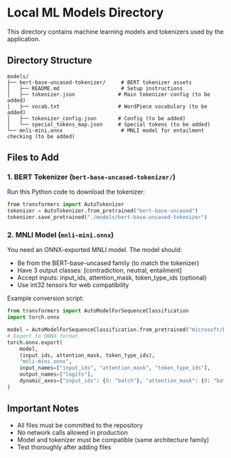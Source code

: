 # Local ML Models Directory

This directory contains machine learning models and tokenizers used by the application.

## Directory Structure

```
models/
├── bert-base-uncased-tokenizer/     # BERT tokenizer assets
│   ├── README.md                    # Setup instructions
│   ├── tokenizer.json              # Main tokenizer config (to be added)
│   ├── vocab.txt                   # WordPiece vocabulary (to be added)
│   ├── tokenizer_config.json       # Config (to be added)
│   └── special_tokens_map.json     # Special tokens (to be added)
└── mnli-mini.onnx                   # MNLI model for entailment checking (to be added)
```

## Files to Add

### 1. BERT Tokenizer (`bert-base-uncased-tokenizer/`)

Run this Python code to download the tokenizer:

```python
from transformers import AutoTokenizer
tokenizer = AutoTokenizer.from_pretrained("bert-base-uncased")
tokenizer.save_pretrained("./models/bert-base-uncased-tokenizer")
```

### 2. MNLI Model (`mnli-mini.onnx`)

You need an ONNX-exported MNLI model. The model should:

- Be from the BERT-base-uncased family (to match the tokenizer)
- Have 3 output classes: [contradiction, neutral, entailment]
- Accept inputs: input_ids, attention_mask, token_type_ids (optional)
- Use int32 tensors for web compatibility

Example conversion script:

```python
from transformers import AutoModelForSequenceClassification
import torch.onnx

model = AutoModelForSequenceClassification.from_pretrained("microsoft/DialoGPT-medium")
# Export to ONNX format
torch.onnx.export(
    model,
    (input_ids, attention_mask, token_type_ids),
    "mnli-mini.onnx",
    input_names=["input_ids", "attention_mask", "token_type_ids"],
    output_names=["logits"],
    dynamic_axes={"input_ids": {0: "batch"}, "attention_mask": {0: "batch"}, "token_type_ids": {0: "batch"}}
)
```

## Important Notes

- All files must be committed to the repository
- No network calls allowed in production
- Model and tokenizer must be compatible (same architecture family)
- Test thoroughly after adding files